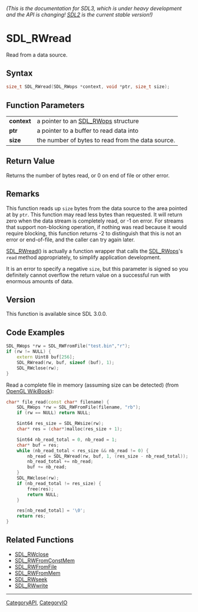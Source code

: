###### (This is the documentation for SDL3, which is under heavy development and the API is changing! [SDL2](https://wiki.libsdl.org/SDL2/) is the current stable version!)
# SDL_RWread

Read from a data source.

## Syntax

```c
size_t SDL_RWread(SDL_RWops *context, void *ptr, size_t size);

```

## Function Parameters

|                 |                                                   |
| --------------- | ------------------------------------------------- |
| **context**     | a pointer to an [SDL_RWops](SDL_RWops) structure  |
| **ptr**         | a pointer to a buffer to read data into           |
| **size**        | the number of bytes to read from the data source. |

## Return Value

Returns the number of bytes read, or 0 on end of file or other error.

## Remarks

This function reads up `size` bytes from the data source to the area
pointed at by `ptr`. This function may read less bytes than requested. It
will return zero when the data stream is completely read, or -1 on error.
For streams that support non-blocking operation, if nothing was read
because it would require blocking, this function returns -2 to distinguish
that this is not an error or end-of-file, and the caller can try again
later.

[SDL_RWread](SDL_RWread)() is actually a function wrapper that calls the
[SDL_RWops](SDL_RWops)'s `read` method appropriately, to simplify
application development.

It is an error to specify a negative `size`, but this parameter is signed
so you definitely cannot overflow the return value on a successful run with
enormous amounts of data.

## Version

This function is available since SDL 3.0.0.

## Code Examples

```c++
SDL_RWops *rw = SDL_RWFromFile("test.bin","r");
if (rw != NULL) {
    extern Uint8 buf[256];
    SDL_RWread(rw, buf, sizeof (buf), 1);
    SDL_RWclose(rw);
}
```

Read a complete file in memory (assuming size can be detected) (from [OpenGL WikiBook](https://gitlab.com/wikibooks-opengl/modern-tutorials/blob/master/common-sdl2/shader_utils.cpp)):
```c++
char* file_read(const char* filename) {
	SDL_RWops *rw = SDL_RWFromFile(filename, "rb");
	if (rw == NULL) return NULL;

	Sint64 res_size = SDL_RWsize(rw);
	char* res = (char*)malloc(res_size + 1);

	Sint64 nb_read_total = 0, nb_read = 1;
	char* buf = res;
	while (nb_read_total < res_size && nb_read != 0) {
		nb_read = SDL_RWread(rw, buf, 1, (res_size - nb_read_total));
		nb_read_total += nb_read;
		buf += nb_read;
	}
	SDL_RWclose(rw);
	if (nb_read_total != res_size) {
		free(res);
		return NULL;
	}

	res[nb_read_total] = '\0';
	return res;
}
```

## Related Functions

* [SDL_RWclose](SDL_RWclose)
* [SDL_RWFromConstMem](SDL_RWFromConstMem)
* [SDL_RWFromFile](SDL_RWFromFile)
* [SDL_RWFromMem](SDL_RWFromMem)
* [SDL_RWseek](SDL_RWseek)
* [SDL_RWwrite](SDL_RWwrite)

----
[CategoryAPI](CategoryAPI), [CategoryIO](CategoryIO)


